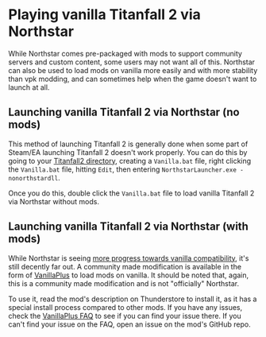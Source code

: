 # Playing vanilla Titanfall 2 via Northstar

While Northstar comes pre-packaged with mods to support community servers and custom content, some users may not want all of this.
Northstar can also be used to load mods on vanilla more easily and with more stability than vpk modding, and can sometimes help when the game doesn't want to launch at all.

## Launching vanilla Titanfall 2 via Northstar (no mods) <a href="#vanilla-without-mods" id="vanilla-without-mods"></a>

This method of launching Titanfall 2 is generally done when some part of Steam/EA launching Titanfall 2 doesn't work properly.
You can do this by going to your [Titanfall2 directory](../installing-northstar/troubleshooting.md#game-location), creating a `Vanilla.bat` file, right clicking the `Vanilla.bat` file, hitting `Edit`, then entering `NorthstarLauncher.exe -nonorthstardll`.

Once you do this, double click the `Vanilla.bat` file to load vanilla Titanfall 2 via Northstar without mods.

## Launching vanilla Titanfall 2 via Northstar (with mods) <a href="#vanilla-with-mods" id="vanilla-with-mods"></a>

While Northstar is seeing [more progress towards vanilla compatibility](https://github.com/R2Northstar/NorthstarLauncher/pull/601), it's still decently far out.
A community made modification is available in the form of [VanillaPlus](https://northstar.thunderstore.io/package/NachosChipeados/VanillaPlus/) to load mods on vanilla.
It should be noted that, again, this is a community made modification and is not "officially" Northstar.

To use it, read the mod's description on Thunderstore to install it, as it has a special install process compared to other mods.
If you have any issues, check the [VanillaPlus FAQ](https://github.com/NachosChipeados/NP.VanillaPlus/blob/main/FAQ.md) to see if you can find your issue there.
If you can't find your issue on the FAQ, open an issue on the mod's GitHub repo.
